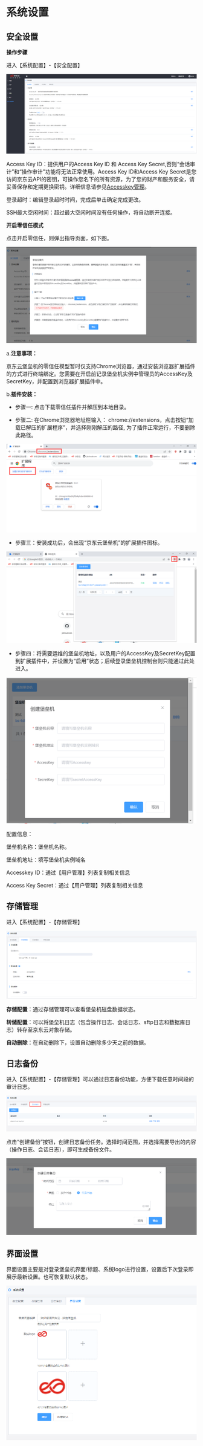# 系统设置

## 安全设置

**操作步骤**

进入【系统配置】-【安全配置】

![](/image/Bastion/security.png) 

Access Key ID：提供用户的Access Key ID 和 Access Key Secret,否则“会话审计”和“操作审计”功能将无法正常使用。Access Key ID和Access Key Secret是您访问京东云API的密钥，可操作您名下的所有资源，为了您的财产和服务安全，请妥善保存和定期更换密钥。详细信息请参见[Accesskey管理](../../../../User-Service/Account-Management/AccessKey-Management.md)。
   
登录超时：编辑登录超时时间，完成后单击确定完成更改。
   
SSH最大空闲时间：超过最大空闲时间没有任何操作，将自动断开连接。

**开启零信任模式**

点击开启零信任，则弹出指导页面，如下图。

![](/image/Bastion/security1.png) 

a.**注意事项：**

京东云堡垒机的零信任模型暂时仅支持Chrome浏览器，通过安装浏览器扩展插件的方式进行终端绑定。您需要在开启前记录堡垒机实例中管理员的AccessKey及SecretKey，并配置到浏览器扩展插件中。

b.**插件安装：**

- 步骤一: 点击下载零信任插件并解压到本地目录。

- 步骤二: 在Chrome浏览器地址栏输入： chrome://extensions，点击按钮“加载已解压的扩展程序”，并选择刚刚解压的路径, 为了插件正常运行，不要删除此路径。

![](/image/Bastion/security2.png) 

- 步骤三：安装成功后，会出现“京东云堡垒机”的扩展插件图标。

![](/image/Bastion/security3.png) 

- 步骤四：将需要运维的堡垒机地址，以及用户的AccessKey及SecretKey配置到扩展插件中，并设置为“启用”状态；后续登录堡垒机控制台则只能通过此处进入。

![](/image/Bastion/security4.png) 

配置信息： 

堡垒机名称：堡垒机名称。

堡垒机地址：填写堡垒机实例域名

Accesskey ID：通过【用户管理】列表复制相关信息

Access Key Secret：通过【用户管理】列表复制相关信息

## 存储管理

进入【系统配置】-【存储管理】

![](/image/Bastion/security5.png) 

**存储配置**：通过存储管理可以查看堡垒机磁盘数据状态。

**转储配置**：可以将堡垒机日志（包含操作日志、会话日志、sftp日志和数据库日志）转存至京东云对象存储。

**自动删除**：在自动删除下，设置自动删除多少天之前的数据。

## 日志备份

进入【系统配置】-【存储管理】可以通过日志备份功能，方便下载任意时间段的审计日志。

![](/image/Bastion/security6.png) 

点击“创建备份”按钮，创建日志备份任务。选择时间范围，并选择需要导出的内容（操作日志、会话日志），即可生成备份文件。

![](/image/Bastion/backup.png) 

## 界面设置

界面设置主要是对登录堡垒机界面/标题、系统logo进行设置，设置后下次登录即展示最新设置。也可恢复默认状态。

![](/image/Bastion/security7.png) 



